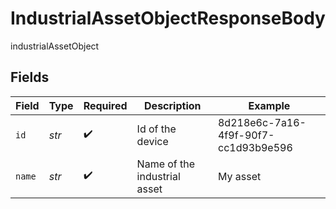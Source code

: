 # IndustrialAssetObjectResponseBody

industrialAssetObject


## Fields

| Field                                | Type                                 | Required                             | Description                          | Example                              |
| ------------------------------------ | ------------------------------------ | ------------------------------------ | ------------------------------------ | ------------------------------------ |
| `id`                                 | *str*                                | :heavy_check_mark:                   | Id of the device                     | 8d218e6c-7a16-4f9f-90f7-cc1d93b9e596 |
| `name`                               | *str*                                | :heavy_check_mark:                   | Name of the industrial asset         | My asset                             |